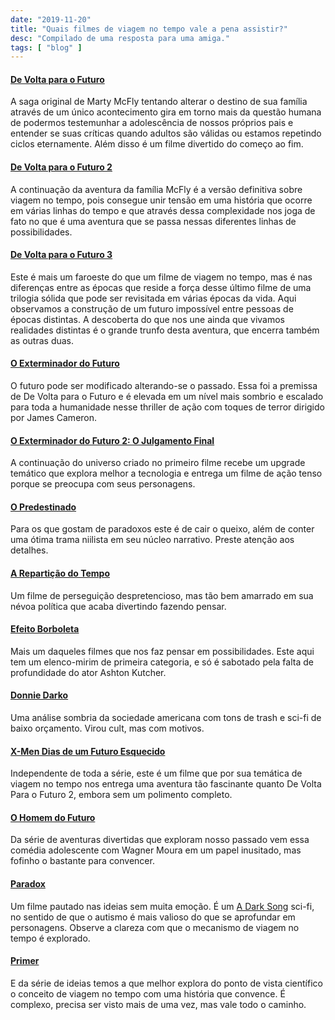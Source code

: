 ```yaml
---
date: "2019-11-20"
title: "Quais filmes de viagem no tempo vale a pena assistir?"
desc: "Compilado de uma resposta para uma amiga."
tags: [ "blog" ]
---
```

#### [De Volta para o Futuro](/de-volta-para-o-futuro)

A saga original de Marty McFly tentando alterar o destino de sua família através de um único acontecimento gira em torno mais da questão humana de podermos testemunhar a adolescência de nossos próprios pais e entender se suas críticas quando adultos são válidas ou estamos repetindo ciclos eternamente. Além disso é um filme divertido do começo ao fim.

#### [De Volta para o Futuro 2](/de-volta-para-o-futuro-parte-ii)

A continuação da aventura da família McFly é a versão definitiva sobre viagem no tempo, pois consegue unir tensão em uma história que ocorre em várias linhas do tempo e que através dessa complexidade nos joga de fato no que é uma aventura que se passa nessas diferentes linhas de possibilidades.

#### [De Volta para o Futuro 3](/de-volta-para-o-futuro-parte-iii)

Este é mais um faroeste do que um filme de viagem no tempo, mas é nas diferenças entre as épocas que reside a força desse último filme de uma trilogia sólida que pode ser revisitada em várias épocas da vida. Aqui observamos a construção de um futuro impossível entre pessoas de épocas distintas. A descoberta do que nos une ainda que vivamos realidades distintas é o grande trunfo desta aventura, que encerra também as outras duas.

#### [O Exterminador do Futuro](/o-exterminador-do-futuro)

O futuro pode ser modificado alterando-se o passado. Essa foi a premissa de De Volta para o Futuro e é elevada em um nível mais sombrio e escalado para toda a humanidade nesse thriller de ação com toques de terror dirigido por James Cameron.

#### [O Exterminador do Futuro 2: O Julgamento Final](/o-exterminador-do-futuro-2-o-julgamento-final)

A continuação do universo criado no primeiro filme recebe um upgrade temático que explora melhor a tecnologia e entrega um filme de ação tenso porque se preocupa com seus personagens.

#### [O Predestinado](/o-predestinado)

Para os que gostam de paradoxos este é de cair o queixo, além de conter uma ótima trama niilista em seu núcleo narrativo. Preste atenção aos detalhes.

#### [A Repartição do Tempo](/a-reparticao-do-tempo)

Um filme de perseguição despretencioso, mas tão bem amarrado em sua névoa política que acaba divertindo fazendo pensar.

#### [Efeito Borboleta](/efeito-borboleta)

Mais um daqueles filmes que nos faz pensar em possibilidades. Este aqui tem um elenco-mirim de primeira categoria, e só é sabotado pela falta de profundidade do ator Ashton Kutcher.

#### [Donnie Darko](/donnie-darko)

Uma análise sombria da sociedade americana com tons de trash e sci-fi de baixo orçamento. Virou cult, mas com motivos.

#### [X-Men Dias de um Futuro Esquecido](/x-men-dias-de-um-futuro-esquecido)

Independente de toda a série, este é um filme que por sua temática de viagem no tempo nos entrega uma aventura tão fascinante quanto De Volta Para o Futuro 2, embora sem um polimento completo.

#### [O Homem do Futuro](/o-homem-do-futuro)

Da série de aventuras divertidas que exploram nosso passado vem essa comédia adolescente com Wagner Moura em um papel inusitado, mas fofinho o bastante para convencer.

#### [Paradox](/paradox)

Um filme pautado nas ideias sem muita emoção. É um [A Dark Song](/a-dark-song) sci-fi, no sentido de que o autismo é mais valioso do que se aprofundar em personagens. Observe a clareza com que o mecanismo de viagem no tempo é explorado.

#### [Primer](/primer)

E da série de ideias temos a que melhor explora do ponto de vista científico o conceito de viagem no tempo com uma história que convence. É complexo, precisa ser visto mais de uma vez, mas vale todo o caminho.
